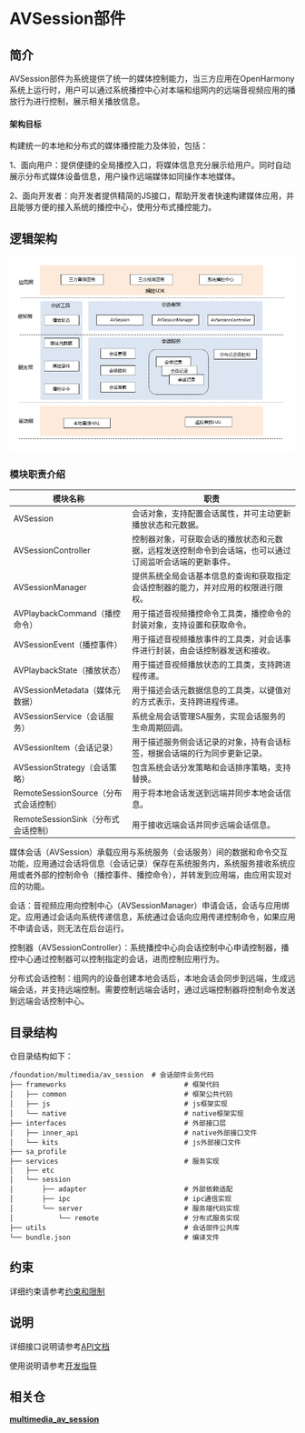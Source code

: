 # AVSession部件<a name="ZH-CN_TOPIC_0000001148809513"></a>

## 简介<a name="section1158716411637"></a>

AVSession部件为系统提供了统一的媒体控制能力，当三方应用在OpenHarmony系统上运行时，用户可以通过系统播控中心对本端和组网内的远端音视频应用的播放行为进行控制，展示相关播放信息。

#### 架构目标<a name="avsession_targets"></a>

构建统一的本地和分布式的媒体播控能力及体验，包括：

1、面向用户：提供便捷的全局播控入口，将媒体信息充分展示给用户。同时自动展示分布式媒体设备信息，用户操作远端媒体如同操作本地媒体。

2、面向开发者：向开发者提供精简的JS接口，帮助开发者快速构建媒体应用，并且能够方便的接入系统的播控中心，使用分布式播控能力。

## 逻辑架构<a name="avsession_arch"></a>

![逻辑架构图](figures/frameworkimage.png)

### 模块职责介绍

| 模块名称                              | 职责                                                         |
| ------------------------------------- | ------------------------------------------------------------ |
| AVSession                             | 会话对象，支持配置会话属性，并可主动更新播放状态和元数据。   |
| AVSessionController                   | 控制器对象，可获取会话的播放状态和元数据，远程发送控制命令到会话端，也可以通过订阅监听会话端的更新事件。 |
| AVSessionManager                      | 提供系统全局会话基本信息的查询和获取指定会话控制器的能力，并对应用的权限进行限权。 |
| AVPlaybackCommand（播控命令）         | 用于描述音视频播控命令工具类，播控命令的封装对象，支持设置和获取命令。 |
| AVSessionEvent（播控事件）            | 用于描述音视频播放事件的工具类，对会话事件进行封装，由会话控制器发送和接收。 |
| AVPlaybackState（播放状态）           | 用于描述音视频播放状态的工具类，支持跨进程传递。             |
| AVSessionMetadata（媒体元数据）       | 用于描述会话元数据信息的工具类，以键值对的方式表示，支持跨进程传递。 |
| AVSessionService（会话服务）          | 系统全局会话管理SA服务，实现会话服务的生命周期回调。         |
| AVSessionItem（会话记录）             | 用于描述服务侧会话记录的对象，持有会话标签，根据会话端的行为同步更新记录。 |
| AVSessionStrategy（会话策略）         | 包含系统会话分发策略和会话排序策略，支持替换。               |
| RemoteSessionSource（分布式会话控制） | 用于将本地会话发送到远端并同步本地会话信息。                 |
| RemoteSessionSink（分布式会话控制）   | 用于接收远端会话并同步远端会话信息。                         |

媒体会话（AVSession）承载应用与系统服务（会话服务）间的数据和命令交互功能，应用通过会话将信息（会话记录）保存在系统服务内，系统服务接收系统应用或者外部的控制命令（播控事件、播控命令），并转发到应用端，由应用实现对应的功能。

会话：音视频应用向控制中心（AVSessionManager）申请会话，会话与应用绑定。应用通过会话向系统传递信息，系统通过会话向应用传递控制命令，如果应用不申请会话，则无法在后台运行。

控制器（AVSessionController）：系统播控中心向会话控制中心申请控制器，播控中心通过控制器可以控制指定的会话，进而控制应用行为。

分布式会话控制：组网内的设备创建本地会话后，本地会话会同步到远端，生成远端会话，并支持远端控制。需要控制远端会话时，通过远端控制器将控制命令发送到远端会话控制中心。

## 目录结构<a name="section161941989596"></a>

仓目录结构如下：

```
/foundation/multimedia/av_session  # 会话部件业务代码
├── frameworks                             # 框架代码
│   ├── common                             # 框架公共代码
│   ├── js                                 # js框架实现
│   └── native                             # native框架实现
├── interfaces                             # 外部接口层
│   ├── inner_api                          # native外部接口文件
│   └── kits                               # js外部接口文件
├── sa_profile
├── services                               # 服务实现
│   ├── etc
│   └── session
│       ├── adapter                        # 外部依赖适配
│       ├── ipc                            # ipc通信实现
│       └── server                         # 服务端代码实现
│           └── remote                     # 分布式服务实现
├── utils                                  # 会话部件公共库
└── bundle.json                            # 编译文件
```

## 约束<a name="section1533973044317"></a>

详细约束请参考[约束和限制](https://gitee.com/openharmony/docs/blob/OpenHarmony-4.1-Release/zh-cn/application-dev/media/avsession/avsession-overview.md)

## 说明

详细接口说明请参考[API文档](https://gitee.com/openharmony/docs/blob/OpenHarmony-4.1-Release/zh-cn/application-dev/reference/apis-avsession-kit/js-apis-avsession.md)

使用说明请参考[开发指导](https://gitee.com/openharmony/docs/blob/OpenHarmony-4.1-Release/zh-cn/application-dev/media/avsession/avsession-overview.md)

## 相关仓<a name="section1533973044317"></a>

[**multimedia_av_session**](https://gitee.com/openharmony/multimedia_av_session)